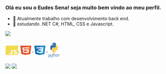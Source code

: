 ### Olá eu sou o Eudes Sena! seja muito bem vindo ao meu perfil.



- 🔭 Atualmente trabalho com desenvolvimento back end.
- 🌱 estudando .NET C#, HTML, CSS e Javascript.
<div>
  <a href="https://github.com/eudessena">
  <img height="180em" src="https://github-readme-stats.vercel.app/api?username=eudessena&show_icons=true&theme=dark&include_all_commits=true&count_private=true"/>
</div>
  
<div style="display: inline_block"><br>
  <img align="center" alt="sena-Js" height="30" width="40" src="https://raw.githubusercontent.com/devicons/devicon/master/icons/javascript/javascript-plain.svg">
  <img align="center" alt="sena-HTML" height="30" width="40" src="https://raw.githubusercontent.com/devicons/devicon/master/icons/html5/html5-original.svg">
  <img align="center" alt="sena-CSS" height="30" width="40" src="https://raw.githubusercontent.com/devicons/devicon/master/icons/css3/css3-original.svg">
  <img align="center" alt="sena-Python" height="50" width="40" src="https://github.com/devicons/devicon/blob/master/icons/python/python-original-wordmark.svg">
  
</div> <br>
 
<div> 
  <a href = "mailto:eudessena4@gmail.com"><img src="https://img.shields.io/badge/-Gmail-%23333?style=for-the-badge&logo=gmail&logoColor=white" target="_blank"></a>
  <a href="https://www.linkedin.com/in/eudes-sena-2aa316112/" target="_blank"><img src="https://img.shields.io/badge/-LinkedIn-%230077B5?style=for-the-badge&logo=linkedin&logoColor=white" target="_blank"></a> 
 
</div>
